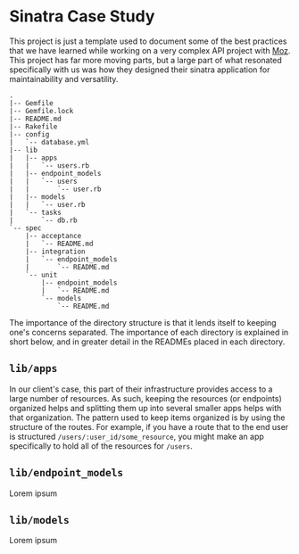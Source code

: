# Sinatra Case Study

This project is just a template used to document some of the best practices 
that we have learned while working on a very complex API project with 
[Moz](moz.com).  This project has far more moving parts, but a large part of 
what resonated specifically with us was how they designed their sinatra 
application for maintainability and versatility.

    .
    |-- Gemfile
    |-- Gemfile.lock
    |-- README.md
    |-- Rakefile
    |-- config
    |   `-- database.yml
    |-- lib
    |   |-- apps
    |   |   `-- users.rb
    |   |-- endpoint_models
    |   |   `-- users
    |   |       `-- user.rb
    |   |-- models
    |   |   `-- user.rb
    |   `-- tasks
    |       `-- db.rb
    `-- spec
        |-- acceptance
        |   `-- README.md
        |-- integration
        |   `-- endpoint_models
        |       `-- README.md
        `-- unit
            |-- endpoint_models
            |   `-- README.md
            `-- models
                `-- README.md


The importance of the directory structure is that it lends itself to keeping 
one's concerns separated. The importance of each directory is explained in 
short below, and in greater detail in the READMEs placed in each directory.

## `lib/apps`

In our client's case, this part of their infrastructure provides access to a 
large number of resources. As such, keeping the resources (or endpoints) 
organized helps and splitting them up into several smaller apps helps with 
that organization. The pattern used to keep items organized is by using the 
structure of the routes. For example, if you have a route that to the end user 
is structured `/users/:user_id/some_resource`, you might make an app 
specifically to hold all of the resources for `/users`.


## `lib/endpoint_models`

Lorem ipsum

## `lib/models`

Lorem ipsum

